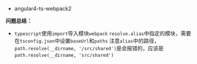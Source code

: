 * angular4-ts-webpack2

__问题总结：__

* `typescript`使用`import`导入模块`webpack` `resolve.alias`中指定的模块，需要在`tsconfig.json`中设置`baseUrl`和`paths`
注意`alias`中的路径，`path.resolve(__dirname, '/src/shared')`是会报错的，应该是`path.resolve(__dirname, 'src/shared')`
